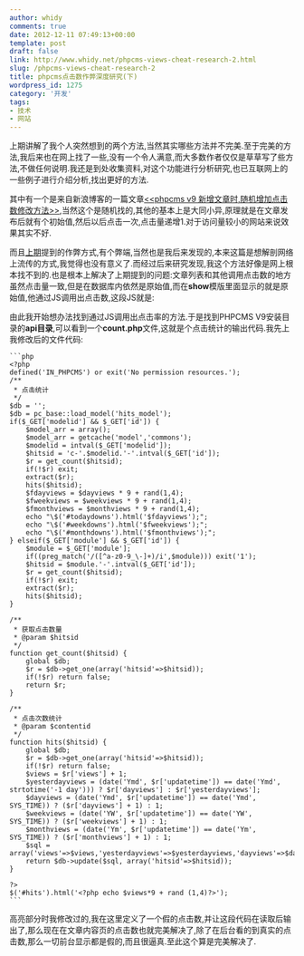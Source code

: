 ```yaml
---
author: whidy
comments: true
date: 2012-12-11 07:49:13+00:00
template: post
draft: false
link: http://www.whidy.net/phpcms-views-cheat-research-2.html
slug: /phpcms-views-cheat-research-2
title: phpcms点击数作弊深度研究(下)
wordpress_id: 1275
category: '开发'
tags:
- 技术
- 网站
---
```


上期讲解了我个人突然想到的两个方法,当然其实哪些方法并不完美.至于完美的方法,我后来也在网上找了一些,没有一个令人满意,而大多数作者仅仅是草草写了些方法,不做任何说明.我还是到处收集资料,对这个功能进行分析研究,也已互联网上的一些例子进行介绍分析,找出更好的方法.

其中有一个是来自新浪博客的一篇文章[<<phpcms v9 新增文章时,随机增加点击数修改方法>>](http://blog.sina.com.cn/s/blog_95a82dde01011lww.html),当然这个是随机找的,其他的基本上是大同小异,原理就是在文章发布后就有个初始值,然后以后点击一次,点击量递增1.对于访问量较小的网站来说效果其实不好.

<!-- more -->

而且[上期](http://www.whidy.net/phpcms-views-cheat-research-1.html)提到的作弊方式,有个弊端,当然也是我后来发现的,本来这篇是想解剖网络上流传的方式,我觉得也没有意义了.而经过后来研究发现,我这个方法好像是网上根本找不到的.也是根本上解决了上期提到的问题:文章列表和其他调用点击数的地方虽然点击量一致,但是在数据库内依然是原始值,而在**show**模版里面显示的就是原始值,他通过JS调用出点击数,这段JS就是:<script language="JavaScript" src="{APP_PATH}api.php?op=count&id={$id}&modelid={$modelid}"></script>

由此我开始想办法找到通过JS调用出点击率的方法.于是找到PHPCMS V9安装目录的**api目录**,可以看到一个**count.php**文件,这就是个点击统计的输出代码.我先上我修改后的文件代码:


    
    ```php
    <?php
    defined('IN_PHPCMS') or exit('No permission resources.'); 
    /**
     * 点击统计
     */
    $db = '';
    $db = pc_base::load_model('hits_model');
    if($_GET['modelid'] && $_GET['id']) {
    	$model_arr = array();
    	$model_arr = getcache('model','commons');
    	$modelid = intval($_GET['modelid']);
    	$hitsid = 'c-'.$modelid.'-'.intval($_GET['id']);
    	$r = get_count($hitsid);
    	if(!$r) exit;
        extract($r);
        hits($hitsid);
    	$fdayviews = $dayviews * 9 + rand(1,4);
    	$fweekviews = $weekviews * 9 + rand(1,4);
    	$fmonthviews = $monthviews * 9 + rand(1,4);
        echo "\$('#todaydowns').html('$fdayviews');";
        echo "\$('#weekdowns').html('$fweekviews');";
        echo "\$('#monthdowns').html('$fmonthviews');";
    } elseif($_GET['module'] && $_GET['id']) {
    	$module = $_GET['module'];
    	if((preg_match('/([^a-z0-9_\-]+)/i',$module))) exit('1');
    	$hitsid = $module.'-'.intval($_GET['id']);
    	$r = get_count($hitsid);
    	if(!$r) exit;
        extract($r);
        hits($hitsid);
    }
    
    /**
     * 获取点击数量
     * @param $hitsid
     */
    function get_count($hitsid) {
    	global $db;
        $r = $db->get_one(array('hitsid'=>$hitsid));  
        if(!$r) return false;	
    	return $r;	
    }
    
    /**
     * 点击次数统计
     * @param $contentid
     */
    function hits($hitsid) {
    	global $db;
    	$r = $db->get_one(array('hitsid'=>$hitsid));
    	if(!$r) return false;
    	$views = $r['views'] + 1;
    	$yesterdayviews = (date('Ymd', $r['updatetime']) == date('Ymd', strtotime('-1 day'))) ? $r['dayviews'] : $r['yesterdayviews'];
    	$dayviews = (date('Ymd', $r['updatetime']) == date('Ymd', SYS_TIME)) ? ($r['dayviews'] + 1) : 1;
    	$weekviews = (date('YW', $r['updatetime']) == date('YW', SYS_TIME)) ? ($r['weekviews'] + 1) : 1;
    	$monthviews = (date('Ym', $r['updatetime']) == date('Ym', SYS_TIME)) ? ($r['monthviews'] + 1) : 1;
    	$sql = array('views'=>$views,'yesterdayviews'=>$yesterdayviews,'dayviews'=>$dayviews,'weekviews'=>$weekviews,'monthviews'=>$monthviews,'updatetime'=>SYS_TIME);
        return $db->update($sql, array('hitsid'=>$hitsid));
    }
    
    ?>
    $('#hits').html('<?php echo $views*9 + rand (1,4)?>');
    ```



高亮部分时我修改过的,我在这里定义了一个假的点击数,并让这段代码在读取后输出了,那么现在在文章内容页的点击数也就完美解决了,除了在后台看的到真实的点击数,那么一切前台显示都是假的,而且很逼真.至此这个算是完美解决了.
